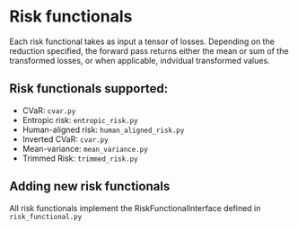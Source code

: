 # Risk functionals
Each risk functional takes as input a tensor of losses. Depending on the reduction specified, the forward pass returns either the mean or sum of the transformed losses, or when applicable, indvidual transformed values.

## Risk functionals supported:
- CVaR: ```cvar.py```
- Entropic risk: ```entropic_risk.py```
- Human-aligned risk: ```human_aligned_risk.py```
- Inverted CVaR: ```cvar.py```
- Mean-variance: ```mean_variance.py```
- Trimmed Risk: ```trimmed_risk.py```

## Adding new risk functionals
All risk functionals implement the RiskFunctionalInterface defined in ```risk_functional.py```